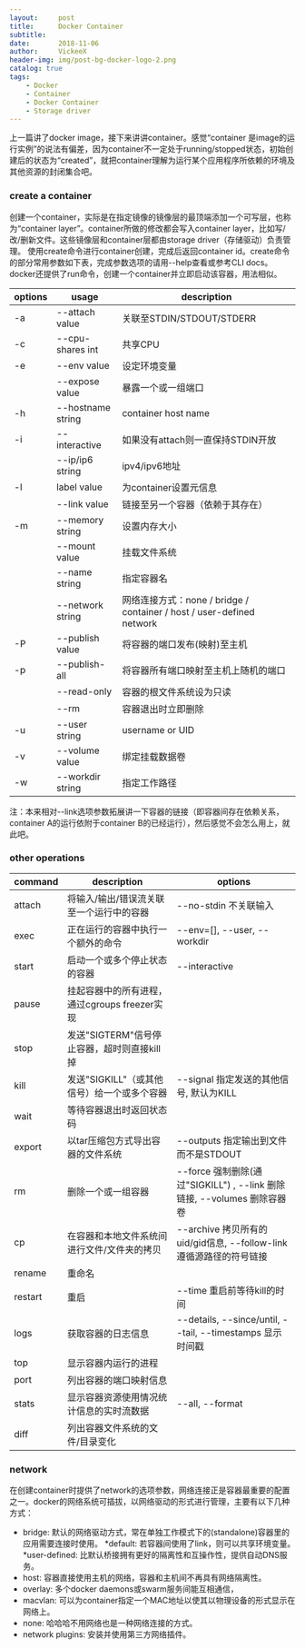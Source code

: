 ```yaml
---
layout:     post
title:      Docker Container
subtitle:   
date:       2018-11-06
author:     VickeeX
header-img: img/post-bg-docker-logo-2.png
catalog: true
tags:
    - Docker
    - Container
    - Docker Container
    - Storage driver
---
```


上一篇讲了docker image，接下来讲讲container。感觉“container 是image的运行实例”的说法有偏差，因为container不一定处于running/stopped状态，初始创建后的状态为“created”，就把container理解为运行某个应用程序所依赖的环境及其他资源的封闭集合吧。

### create a container
创建一个container，实际是在指定镜像的镜像层的最顶端添加一个可写层，也称为“container layer”。container所做的修改都会写入container layer，比如写/改/删新文件。这些镜像层和container层都由storage driver（存储驱动）负责管理。
使用create命令进行container创建，完成后返回container id。create命令的部分常用参数如下表，完成参数选项的请用--help查看或参考CLI docs。docker还提供了run命令，创建一个container并立即启动该容器，用法相似。

|options | usage | description |
| ------ | ------ | ------ |
| -a | --attach value | 关联至STDIN/STDOUT/STDERR |
| -c | --cpu-shares int | 共享CPU |
| -e | --env value | 设定环境变量 |
|  | --expose value | 暴露一个或一组端口 |
| -h | --hostname string | container host name |
| -i | --interactive | 如果没有attach则一直保持STDIN开放 |
|  | --ip/ip6 string | ipv4/ipv6地址 |
| -l | label value | 为container设置元信息 |
|  | --link value | 链接至另一个容器（依赖于其存在） |
| -m | --memory string | 设置内存大小 |
|  | --mount value | 挂载文件系统 |
|  | --name string | 指定容器名 |
|  | --network string | 网络连接方式：none / bridge / container / host / user-defined network |
| -P | --publish value | 将容器的端口发布(映射)至主机 |
| -p | --publish-all | 将容器所有端口映射至主机上随机的端口 |
|  | --read-only | 容器的根文件系统设为只读 |
|  | --rm | 容器退出时立即删除 |
| -u | --user string | username or UID |
| -v | --volume value | 绑定挂载数据卷 |
| -w | --workdir string | 指定工作路径 |
注：本来相对--link选项参数拓展讲一下容器的链接（即容器间存在依赖关系，container A的运行依附于container B的已经运行），然后感觉不会怎么用上，就此吧。

### other operations

| command | description | options |
| ------ | ------ | ------ |
| attach | 将输入/输出/错误流关联至一个运行中的容器 | --no-stdin 不关联输入 |
| exec | 正在运行的容器中执行一个额外的命令 |  --env=[], --user, --workdir |
| start | 启动一个或多个停止状态的容器 | --interactive |
| pause | 挂起容器中的所有进程，通过cgroups freezer实现 |  |
| stop | 发送"SIGTERM"信号停止容器，超时则直接kill掉 |  |
| kill | 发送"SIGKILL"（或其他信号）给一个或多个容器 | --signal 指定发送的其他信号, 默认为KILL |
| wait | 等待容器退出时返回状态码 |  |
| export | 以tar压缩包方式导出容器的文件系统 | --outputs 指定输出到文件而不是STDOUT |
| rm | 删除一个或一组容器 | --force 强制删除(通过"SIGKILL") , --link 删除链接, --volumes 删除容器卷|
| cp | 在容器和本地文件系统间进行文件/文件夹的拷贝 | --archive 拷贝所有的uid/gid信息, --follow-link 遵循源路径的符号链接 |
| rename | 重命名 |  |
| restart | 重启| --time 重启前等待kill的时间 |
| logs | 获取容器的日志信息 | --details, --since/until, --tail, --timestamps 显示时间戳 |
| top | 显示容器内运行的进程 |  |
| port | 列出容器的端口映射信息 |  |
| stats | 显示容器资源使用情况统计信息的实时流数据 | --all, --format |
| diff | 列出容器文件系统的文件/目录变化 |  |

### network
在创建container时提供了network的选项参数，网络连接正是容器最重要的配置之一。docker的网络系统可插拔，以网络驱动的形式进行管理，主要有以下几种方式：
* bridge: 默认的网络驱动方式，常在单独工作模式下的(standalone)容器里的应用需要连接时使用。
   *default: 若容器间使用了link，则可以共享环境变量。
   *user-defined: 比默认桥接拥有更好的隔离性和互操作性，提供自动DNS服务。
* host: 容器直接使用主机的网络，容器和主机间不再具有网络隔离性。
* overlay: 多个docker daemons或swarm服务间能互相通信，
* macvlan: 可以为container指定一个MAC地址以使其以物理设备的形式显示在网络上。
* none: 哈哈哈不用网络也是一种网络连接的方式。
* network plugins: 安装并使用第三方网络插件。

